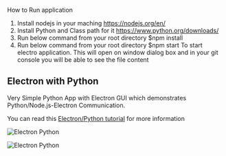 How to Run application

1. Install nodejs in your maching
  https://nodejs.org/en/
2. Install Python and Class path for it
  https://www.python.org/downloads/
3. Run below command from your root directory
  $npm install 
4.  Run below command from your root directory
  $npm start
  To start electro application. This will open on window dialog box and in your git console you will be able to see the file content


## Electron with Python

Very Simple Python App with Electron GUI which demonstrates Python/Node.js-Electron Communication.

You can read this [Electron/Python tutorial](https://www.techiediaries.com/python-electron-tutorial) for more information

![Electron Python](https://i.imgur.com/bM6cJR3.png)

![Electron Python](https://i.imgur.com/ytib7jt.png)

 
